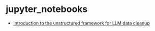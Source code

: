 # jupyter_notebooks

- [Introduction to the unstructured framework for LLM data cleanup](intro_to_unstructured.ipynb)
